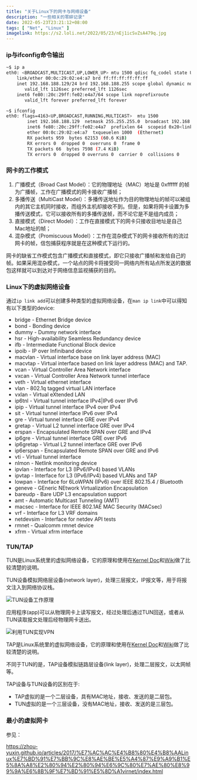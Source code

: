 ```yaml
---
title: "关于Linux下的网卡与网络设备"
description: "一些相关的零碎记录"
date: 2022-05-23T23:21:12+08:00
tags: [ "Net", "Linux" ]
imagelink: https://s2.loli.net/2022/05/23/nEj1icSvZsA479q.jpg
---
```




### ip与ifconfig命令输出

```sh
~$ ip a
eth0: <BROADCAST,MULTICAST,UP,LOWER_UP> mtu 1500 qdisc fq_codel state UP group default qlen 1000
    link/ether 00:0c:29:02:e4:a7 brd ff:ff:ff:ff:ff:ff
    inet 192.168.188.129/24 brd 192.168.188.255 scope global dynamic noprefixroute eth0
       valid_lft 1126sec preferred_lft 1126sec
    inet6 fe80::20c:29ff:fe02:e4a7/64 scope link noprefixroute 
       valid_lft forever preferred_lft forever

~$ ifconfig
eth0: flags=4163<UP,BROADCAST,RUNNING,MULTICAST>  mtu 1500
        inet 192.168.188.129  netmask 255.255.255.0  broadcast 192.168.188.255
        inet6 fe80::20c:29ff:fe02:e4a7  prefixlen 64  scopeid 0x20<link>
        ether 00:0c:29:02:e4:a7  txqueuelen 1000  (Ethernet)
        RX packets 959  bytes 62153 (60.6 KiB)
        RX errors 0  dropped 0  overruns 0  frame 0
        TX packets 66  bytes 7598 (7.4 KiB)
        TX errors 0  dropped 0 overruns 0  carrier 0  collisions 0
```



### 网卡的工作模式

1. 广播模式（Broad Cast Model）：它的物理地址（MAC）地址是 0xffffff 的帧为广播帧，工作在广播模式的网卡接收广播帧；
2. 多播传送（MultiCast Model）：多播传送地址作为目的物理地址的帧可以被组内的其它主机同时接收，而组外主机却接收不到。但是，如果将网卡设置为多播传送模式，它可以接收所有的多播传送帧，而不论它是不是组内成员；
3. 直接模式（Direct Model）：工作在直接模式下的网卡只接收目地址是自己 Mac地址的帧；
4. 混杂模式（Promiscuous Model）：工作在混杂模式下的网卡接收所有的流过网卡的帧，信包捕获程序就是在这种模式下运行的。

网卡的缺省工作模式包含广播模式和直接模式，即它只接收广播帧和发给自己的帧。如果采用混杂模式，一个站点的网卡将接受同一网络内所有站点所发送的数据包这样就可以到达对于网络信息监视捕获的目的。



### Linux下的虚拟网络设备

通过`ip link add`可以创建多种类型的虚拟网络设备，在`man ip link`中可以得知有以下类型的device:

- bridge - Ethernet Bridge device
- bond - Bonding device
- dummy - Dummy network interface
- hsr - High-availability Seamless Redundancy device
- ifb - Intermediate Functional Block device
- ipoib - IP over Infiniband device
- macvlan - Virtual interface base on link layer address (MAC)
- macvtap - Virtual interface based on link layer address (MAC) and TAP.
- vcan - Virtual Controller Area Network interface
- vxcan - Virtual Controller Area Network tunnel interface
- veth - Virtual ethernet interface
- vlan - 802.1q tagged virtual LAN interface
- vxlan - Virtual eXtended LAN
- ip6tnl - Virtual tunnel interface IPv4|IPv6 over IPv6
- ipip - Virtual tunnel interface IPv4 over IPv4
- sit - Virtual tunnel interface IPv6 over IPv4
- gre - Virtual tunnel interface GRE over IPv4
- gretap - Virtual L2 tunnel interface GRE over IPv4
- erspan - Encapsulated Remote SPAN over GRE and IPv4
- ip6gre - Virtual tunnel interface GRE over IPv6
- ip6gretap - Virtual L2 tunnel interface GRE over IPv6
- ip6erspan - Encapsulated Remote SPAN over GRE and IPv6
- vti - Virtual tunnel interface
- nlmon - Netlink monitoring device
- ipvlan - Interface for L3 (IPv6/IPv4) based VLANs
- ipvtap - Interface for L3 (IPv6/IPv4) based VLANs and TAP
- lowpan - Interface for 6LoWPAN (IPv6) over IEEE 802.15.4 / Bluetooth
- geneve - GEneric NEtwork Virtualization Encapsulation
- bareudp - Bare UDP L3 encapsulation support
- amt - Automatic Multicast Tunneling (AMT)
- macsec - Interface for IEEE 802.1AE MAC Security (MACsec)
- vrf - Interface for L3 VRF domains
- netdevsim - Interface for netdev API tests
- rmnet - Qualcomm rmnet device
- xfrm - Virtual xfrm interface



### TUN/TAP

TUN是Linux系统里的虚拟网络设备，它的原理和使用在[Kernel Doc](https://www.kernel.org/doc/Documentation/networking/tuntap.txt)和[Wiki](https://en.wikipedia.org/wiki/TUN/TAP)做了比较清楚的说明。

TUN设备模拟网络层设备(network layer)，处理三层报文，IP报文等，用于将报文注入到网络协议栈。

![TUN设备工作原理](https://www.lijiaocn.com/img/net-devices/tun-work.png)

应用程序(app)可以从物理网卡上读写报文，经过处理后通过TUN回送，或者从TUN读取报文处理后经物理网卡送出。

![利用TUN实现VPN](https://www.lijiaocn.com/img/net-devices/tun-app-work.png)

TAP是Linux系统里的虚拟网络设备，它的原理和使用在[Kernel Doc](https://www.kernel.org/doc/Documentation/networking/tuntap.txt)和[Wiki](https://en.wikipedia.org/wiki/TUN/TAP)做了比较清楚的说明。

不同于TUN的是，TAP设备模拟链路层设备(link layer)，处理二层报文，以太网帧等。

TAP设备与TUN设备的区别在于:

- TAP虚拟的是一个二层设备，具有MAC地址，接收、发送的是二层包。
- TUN虚拟的是一个三层设备，没有MAC地址，接收、发送的是三层包。



### 最小的虚拟网卡

参见：

https://zhou-yuxin.github.io/articles/2017/%E7%AC%AC%E4%B8%80%E4%B8%AALinux%E7%BD%91%E7%BB%9C%E8%AE%BE%E5%A4%87%E9%A9%B1%E5%8A%A8%E2%80%94%E2%80%94%E6%9C%80%E7%AE%80%E8%99%9A%E6%8B%9F%E7%BD%91%E5%8D%A1virnet/index.html
